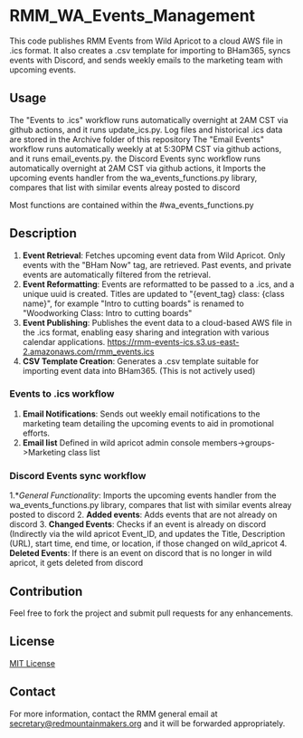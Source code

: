 # RMM_WA_Events_Management
This code publishes RMM Events from Wild Apricot to a cloud AWS file in .ics format. It also creates a .csv template for importing to BHam365, syncs events with Discord, and sends weekly emails to the marketing team with upcoming events.

## Usage
The "Events to .ics" workflow runs automatically overnight at 2AM CST via github actions, and it runs update_ics.py. Log files and historical .ics data are stored in the Archive folder of this repository 
The "Email Events" workflow runs automatically weekly at at 5:30PM CST via github actions, and it runs email_events.py.
the Discord Events sync workflow runs automatically overnight at 2AM CST via github actions, it Imports the upcoming events handler from the wa_events_functions.py library, compares that list with similar events alreay posted to discord

Most functions are contained within the #wa_events_functions.py

## Description

1. **Event Retrieval**: Fetches upcoming event data from Wild Apricot. Only events with the "BHam Now" tag, are retrieved. Past events, and private events are automatically filtered from the retrieval.
2. **Event Reformatting**: Events are reformatted to be passed to a .ics, and a unique uuid is created. Titles are updated to "{event_tag} class: {class name}", for example "Intro to cutting boards" is renamed to "Woodworking Class: Intro to cutting boards"
3. **Event Publishing**: Publishes the event data to a cloud-based AWS file in the .ics format, enabling easy sharing and integration with various calendar applications. https://rmm-events-ics.s3.us-east-2.amazonaws.com/rmm_events.ics
4. **CSV Template Creation**: Generates a .csv template suitable for importing event data into BHam365. (This is not actively used)

### Events to .ics workflow

1. **Email Notifications**: Sends out weekly email notifications to the marketing team  detailing the upcoming events to aid in promotional efforts.
2. **Email list** Defined in wild apricot admin console members->groups->Marketing class list

### Discord Events sync workflow
1.**General Functionality*: Imports the upcoming events handler from the wa_events_functions.py library, compares that list with similar events alreay posted to discord
2. **Added events**: Adds events that are not already on discord
3. **Changed Events**: Checks if an event is already on discord (Indirectly via the wild apricot Event_ID, and updates the Title, Description (URL), start time, end time, or location, if those changed on wild_apricot
4. **Deleted Events**: If there is an event on discord that is no longer in wild apricot, it gets deleted from discord


## Contribution
Feel free to fork the project and submit pull requests for any enhancements.

## License
[MIT License](LICENSE)

## Contact
For more information, contact the RMM general email at [secretary@redmountainmakers.org](mailto:secretary@redmountainmakers.org) and it will be forwarded appropriately.
